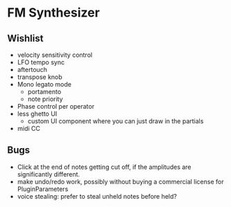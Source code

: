 # FM Synthesizer #

## Wishlist ##
* velocity sensitivity control
* LFO tempo sync
* aftertouch
* transpose knob
* Mono legato mode
  * portamento
  * note priority
* Phase control per operator
* less ghetto UI
  * custom UI component where you can just draw in the partials
* midi CC

## Bugs ##
* Click at the end of notes getting cut off, if the amplitudes are
  significantly different.
* make undo/redo work, possibly without buying a commercial license for
  PluginParameters
* voice stealing: prefer to steal unheld notes before held?
